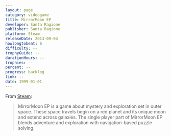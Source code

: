 ```yaml
---
layout: page
category: videogame
title: MirrorMoon EP
developer: Santa Ragione
publisher: Santa Ragione
platform: Steam
releaseDate: 2013-09-04
howlongtobeat: 6
difficulty: --
trophyGuide: --
durationHours: --
trophies: --
percent: --
progress: backlog
link: --
date: 1999-01-01
---
```


From [Steam](https://store.steampowered.com/app/231310/MirrorMoon_EP/):

> MirrorMoon EP is a game about mystery and exploration set in outer space. These space travels begin on a red planet and its unique moon and extend across galaxies. The single player part of MirrorMoon EP blends adventure and exploration with navigation-based puzzle solving.
